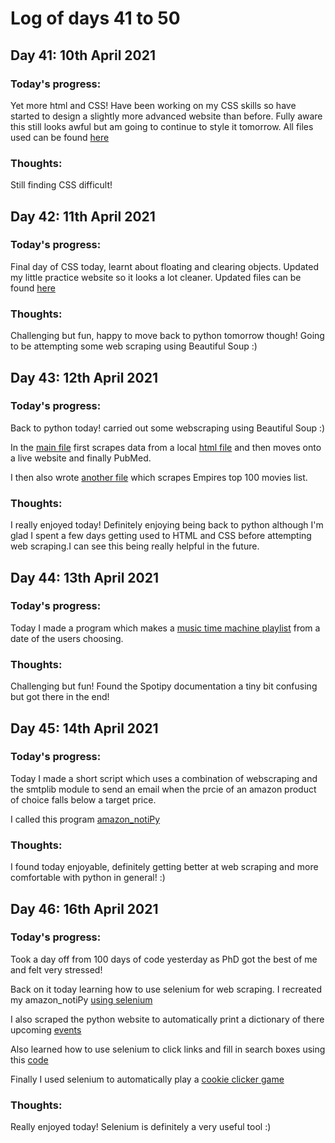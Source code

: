# Log of days 41 to 50

## Day 41: 10th April 2021

### Today's progress:

Yet more html and CSS! Have been working on my CSS skills so have started to design a slightly more advanced website than before. Fully aware this still looks awful but am going to continue to style it tomorrow. All files used can be found [here](https://github.com/blain1995/100DaysOfCode/blob/main/scripts/days41to50/day41)

### Thoughts:

Still finding CSS difficult!

## Day 42: 11th April 2021

### Today's progress:

Final day of CSS today, learnt about floating and clearing objects. Updated my little practice website so it looks a lot cleaner. Updated files can be found [here](https://github.com/blain1995/100DaysOfCode/blob/main/scripts/days41to50/day42)

### Thoughts:

Challenging but fun, happy to move back to python tomorrow though! Going to be attempting some web scraping using Beautiful Soup :) 

## Day 43: 12th April 2021

### Today's progress:

Back to python today! carried out some webscraping using Beautiful Soup :)

In the [main file](https://github.com/blain1995/100DaysOfCode/blob/main/scripts/days41to50/day43/main.py) first scrapes data from a local [html file](https://github.com/blain1995/100DaysOfCode/blob/main/scripts/days41to50/day43/website.html) and then moves onto a live website and finally PubMed.

I then also wrote [another file](https://github.com/blain1995/100DaysOfCode/blob/main/scripts/days41to50/day43/movies.py) which scrapes Empires top 100 movies list. 

### Thoughts:

I really enjoyed today! Definitely enjoying being back to python although I'm glad I spent a few days getting used to HTML and CSS before attempting web scraping.I can see this being really helpful in the future.

## Day 44: 13th April 2021

### Today's progress:

Today I made a program which makes a [music time machine playlist](https://github.com/blain1995/100DaysOfCode/blob/main/scripts/days41to50/day44/playlist.py) from a date of the users choosing.

### Thoughts:

Challenging but fun! Found the Spotipy documentation a tiny bit confusing but got there in the end! 

## Day 45: 14th April 2021

### Today's progress:

Today I made a short script which uses a combination of webscraping and the smtplib module to send an email when the prcie of an amazon product of choice falls below a target price. 

I called this program [amazon_notiPy](https://github.com/blain1995/100DaysOfCode/blob/main/scripts/days41to50/day45/amazon_notiPy.py)

### Thoughts:

I found today enjoyable, definitely getting better at web scraping and more comfortable with python in general! :) 

## Day 46: 16th April 2021

### Today's progress:

Took a day off from 100 days of code yesterday as PhD got the best of me and felt very stressed!

Back on it today learning how to use selenium for web scraping. I recreated my amazon_notiPy [using selenium](https://github.com/blain1995/100DaysOfCode/blob/main/scripts/days41to50/day46/main.py)

I also scraped the python website to automatically print a dictionary of there upcoming [events](https://github.com/blain1995/100DaysOfCode/blob/main/scripts/days41to50/day46/python_events.py)

Also learned how to use selenium to click links and fill in search boxes using this [code](https://github.com/blain1995/100DaysOfCode/blob/main/scripts/days41to50/day46/wiki.py)

Finally I used selenium to automatically play a [cookie clicker game](https://github.com/blain1995/100DaysOfCode/blob/main/scripts/days41to50/day46/game.py)

### Thoughts:

Really enjoyed today! Selenium is definitely a very useful tool :)
